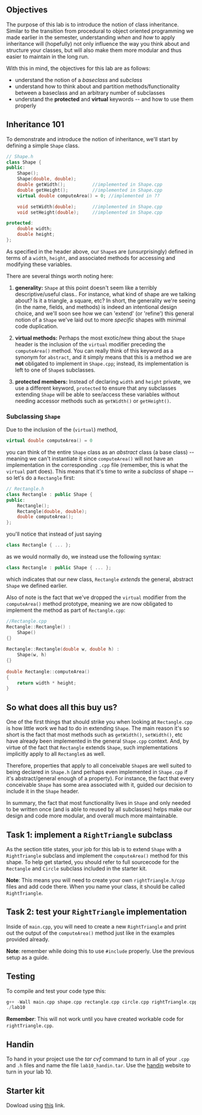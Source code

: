 ## Objectives

The purpose of this lab is to introduce the notion of class inheritance. Similar to the 
transition from procedural to object oriented programming we made earlier in the
semester, understanding *when* and *how* to apply inheritance will 
(hopefully) not only influence the way you think about and structure your classes, but 
will also make them more modular and thus easier to maintain in the long run.

With this in mind, the objectives for this lab are as follows:

* understand the notion of a *baseclass* and *subclass*
* understand how to think about and partition methods/functionality between a baseclass 
and an arbitrary number of subclasses
* understand the **protected** and **virtual** keywords -- and how to use them properly

## Inheritance 101

To demonstrate and introduce the notion of inheritance, we'll start by defining a simple
`Shape` class.

```c++
// Shape.h
class Shape {
public:
    Shape();
    Shape(double, double);
    double getWidth();			//implemented in Shape.cpp
    double getHeight();			//implemented in Shape.cpp
    virtual double computeArea() = 0; //implemented in ??

    void setWidth(double);		//implemented in Shape.cpp
    void setHeight(double);		//implemented in Shape.cpp

protected:
    double width;
    double height;
};
```

As specified in the header above, our `Shape`s are (unsurprisingly) defined in terms of
a `width`, `height`, and associated methods for accessing and modifying these variables.

There are several things worth noting here:

1. **generality:** `Shape` at this point doesn't seem like a terribly descriptive/useful
class.. For instance, what kind of shape are we talking about? Is it a triangle, a 
square, etc? In short, the generality we're seeing (in the name, fields, and methods) is 
indeed an intentional design choice, and we'll soon see how we can 'extend' (or 'refine') 
this general notion of a `Shape` we've laid out to more *specific* shapes with minimal 
code duplication.

2. **virtual methods:** Perhaps the most exotic/new thing about the `Shape` header is 
the inclusion of the `virtual` modifier preceding the `computeArea()` method. 
You can really think of this keyword as a synonym for `abstract`, and it simply 
means that this is a method we are **not** obligated to implement in `Shape.cpp`;
instead, its implementation is left to one of `Shape`s subclasses.

3. **protected members:** Instead of declaring `width` and `height` private, we use a 
different keyword, `protected` to ensure that any subclasses extending `Shape` will be
able to see/access these variables without needing accessor methods such as 
`getWidth()` or `getHeight()`.

### Subclassing `Shape`

Due to the inclusion of the (`virtual`) method,
```c++
virtual double computeArea() = 0
```

you can think of the entire `Shape` class as an *abstract* class (a base class) -- meaning we 
can't instantiate it since `computeArea()` will not have an implementation in the 
corresponding `.cpp` file (remember, this is what the `virtual` part does). This means 
that it's time to write a *subclass* of shape -- so let's do a `Rectangle` first:

```c++
// Rectangle.h
class Rectangle : public Shape {
public:
    Rectangle();
    Rectangle(double, double);
    double computeArea();
};
```
you'll notice that instead of just saying 
```c++
class Rectangle { ... };
```
as we would normally do, we instead use the following syntax:
```C++
class Rectangle : public Shape { ... };
```
which indicates that our new class, `Rectangle` *extends* the general, abstract `Shape` 
we defined earlier.

Also of note is the fact that we've dropped the `virtual` modifier from the 
`computeArea()` method prototype, meaning we are now obligated to implement the method as 
part of `Rectangle.cpp`:

```c++
//Rectangle.cpp
Rectangle::Rectangle() :
    Shape()
{}
​
Rectangle::Rectangle(double w, double h) :
    Shape(w, h)
{}
​
double Rectangle::computeArea()
{
    return width * height;
}
```

## So what does all this buy us?

One of the first things that should strike you when looking at `Rectangle.cpp` is how 
little work we had to do in extending `Shape`. The main reason it's so short is the fact 
that most methods such as `getWidth()`, `setWidth()`, etc have already been implemented in
the general `Shape.cpp` context. And, by virtue of the fact that `Rectangle` extends 
`Shape`, such implementations implicitly apply to all `Rectangle`s as well.

Therefore, properties that apply to all conceivable `Shape`s are well suited 
to being declared in `Shape.h` (and perhaps even implemented in `Shape.cpp` if it's
abstract/general enough of a property). For instance, the fact that every conceivable 
`Shape` has some area associated with it, guided our decision to include it in the 
`Shape` header.

In summary, the fact that most functionality lives in `Shape` and only needed to be written
once (and is able to reused by all subclasses) helps make our design and code more modular,
and overall much more maintainable.

## Task 1: implement a `RightTriangle` subclass

As the section title states, your job for this lab is to extend `Shape` with a 
`RightTriangle` subclass and implement the `computeArea()` method for this shape. To 
help get started, you should refer to full sourcecode for the `Rectangle` and `Circle` subclass 
included in the starter kit.

**Note**: This means you will need to create your own `rightTriangle.h/cpp` files and add
code there. When you name your class, it should be called `RightTriangle`.

## Task 2: test your `RightTriangle` implementation

Inside of `main.cpp`, you will need to create a new `RightTriangle` and print out
the output of the `computeArea()` method just like in the examples provided already.

**Note**: remember while doing this to use `#include` properly. Use the previous
setup as a guide.

## Testing

To compile and test your code type this:

```c++
g++ -Wall main.cpp shape.cpp rectangle.cpp circle.cpp rightTriangle.cpp -o lab10
./lab10
```

**Remember**: This will not work until you have created workable code for `rightTriangle.cpp`.

## Handin

To hand in your project use the *tar cvf* command to turn in all of your `.cpp` and `.h` files and name the file `lab10_handin.tar`. Use the [handin](http://handin.cs.clemson.edu/courses) website to turn in your lab 10.

## Starter kit
Dowload using [this](https://github.com/takumib/cpsc210-labs/releases/download/10/lab10.tar) link.

